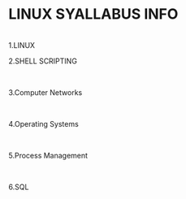 # LINUX SYALLABUS INFO

<br>
1.LINUX

<br>

2.SHELL SCRIPTING

<br>

3.Computer Networks

<br>

4.Operating Systems

<br>

5.Process Management

<br>

6.SQL
